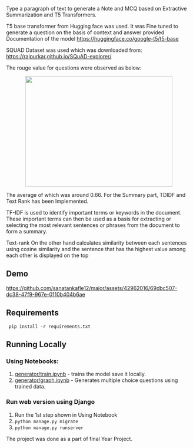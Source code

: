Type a paragraph of text to generate a Note and MCQ based on Extractive Summarization and T5 Transformers.

T5 base transformer from Hugging face was used. It was Fine tuned to generate a question on the basis of context and answer provided
Documentation of the model
https://huggingface.co/google-t5/t5-base

SQUAD Dataset was used which was downloaded from:
https://rajpurkar.github.io/SQuAD-explorer/

The rouge value for questions were observed as below: 
<p align="center">
  <img src="https://github.com/sanatankafle12/Notes-and-Question-Generation/assets/42962016/1c97f1ab-a4e7-4c0e-a9db-316b1b814e0d" width="400" height="300">
</p>
The average of which was around 0.66.
For the Summary part, TDIDF and Text Rank has been Implemented.

TF-IDF is  used to identify important terms or keywords in the document. These important terms can then be used as a basis for extracting or selecting the most relevant sentences or phrases from the document to form a summary.

Text-rank On the other hand calculates similarity between each sentences using cosine similarity and the sentence that has the highest value among each other is displayed on the top

## Demo

https://github.com/sanatankafle12/major/assets/42962016/69dbc507-dc38-47f9-967e-0110b404b6ae



## Requirements
``` pip install -r requirements.txt```

 ## Running Locally

### Using Notebooks:
1. [generator/train.ipynb](generator/train.ipynb) - trains the model save it locally. 
2. [generator/graph.ipynb](generator/graph.ipynb) - Generates multiple choice questions using trained data. 

### Run web version using Django
1.  Run the 1st step shown in Using Notebook
2.  ```python manage.py migrate```
3.  ```python manage.py runserver```

The project was done as a part of final Year Project.
